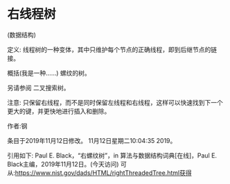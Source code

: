 # 右线程树


(数据结构)



定义:
线程树的一种变体，其中只维护每个节点的正确线程，即到后继节点的链接。



概括(我是一种……)
螺纹的树。



另请参阅
二叉搜索树。



注意:
只保留右线程，而不是同时保留左线程和右线程，这样可以快速找到下一个更大的键，并更快地进行插入和删除。


作者:钢







条目于2019年11月12日修改。
11月12日星期二10:04:35 2019。



引用如下:
Paul E. Black，“右螺纹树”，in
算法与数据结构词典[在线]，Paul E. Black主编，2019年11月12日。(今天访问)
可从:https://www.nist.gov/dads/HTML/rightThreadedTree.html获得